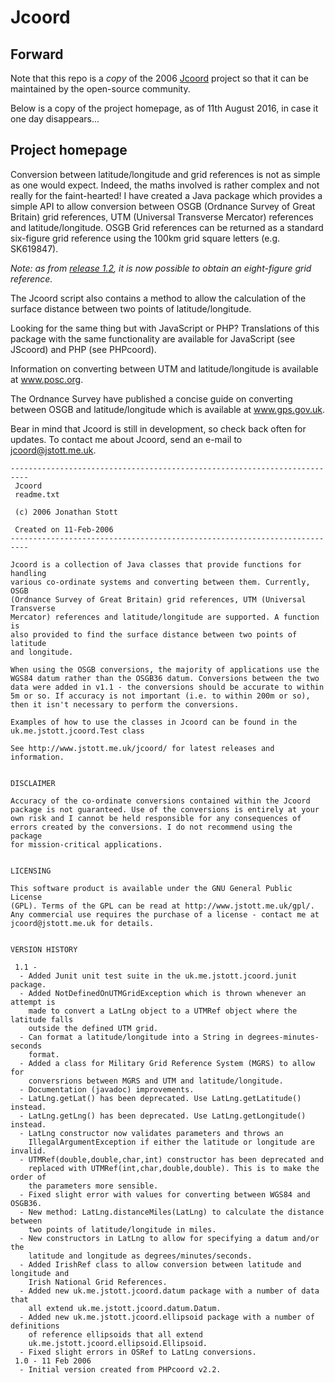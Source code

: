 
# Jcoord #
## Forward ##
Note that this repo is a _copy_ of the 2006 [Jcoord](http://www.jstott.me.uk/jcoord) project so that it can be maintained by the open-source community.

Below is a copy of the project homepage, as of 11th August 2016, in case it one day disappears...

## Project homepage ##
Conversion between latitude/longitude and grid references is not as simple as one would expect. Indeed, the maths involved is rather complex and not really for the faint-hearted! I have created a Java package which provides a simple API to allow conversion between OSGB (Ordnance Survey of Great Britain) grid references, UTM (Universal Transverse Mercator) references and latitude/longitude. OSGB Grid references can be returned as a standard six-figure grid reference using the 100km grid square letters (e.g. SK619847).

_Note: as from [release 1.2](https://github.com/xni06/JCoord/releases/tag/1.2), it is now possible to obtain an eight-figure grid reference._

The Jcoord script also contains a method to allow the calculation of the surface distance between two points of latitude/longitude.

Looking for the same thing but with JavaScript or PHP? Translations of this package with the same functionality are available for JavaScript (see JScoord) and PHP (see PHPcoord).

Information on converting between UTM and latitude/longitude is available at www.posc.org.

The Ordnance Survey have published a concise guide on converting between OSGB and latitude/longitude which is available at www.gps.gov.uk.

Bear in mind that Jcoord is still in development, so check back often for updates. To contact me about Jcoord, send an e-mail to jcoord@jstott.me.uk.

```
--------------------------------------------------------------------------
 Jcoord
 readme.txt
 
 (c) 2006 Jonathan Stott
 
 Created on 11-Feb-2006
--------------------------------------------------------------------------

Jcoord is a collection of Java classes that provide functions for handling
various co-ordinate systems and converting between them. Currently, OSGB
(Ordnance Survey of Great Britain) grid references, UTM (Universal Transverse
Mercator) references and latitude/longitude are supported. A function is 
also provided to find the surface distance between two points of latitude
and longitude.

When using the OSGB conversions, the majority of applications use the
WGS84 datum rather than the OSGB36 datum. Conversions between the two
data were added in v1.1 - the conversions should be accurate to within
5m or so. If accuracy is not important (i.e. to within 200m or so),
then it isn't necessary to perform the conversions.

Examples of how to use the classes in Jcoord can be found in the
uk.me.jstott.jcoord.Test class

See http://www.jstott.me.uk/jcoord/ for latest releases and information.


DISCLAIMER

Accuracy of the co-ordinate conversions contained within the Jcoord
package is not guaranteed. Use of the conversions is entirely at your
own risk and I cannot be held responsible for any consequences of
errors created by the conversions. I do not recommend using the package
for mission-critical applications.


LICENSING

This software product is available under the GNU General Public License
(GPL). Terms of the GPL can be read at http://www.jstott.me.uk/gpl/.
Any commercial use requires the purchase of a license - contact me at
jcoord@jstott.me.uk for details.


VERSION HISTORY

 1.1 -
  - Added Junit unit test suite in the uk.me.jstott.jcoord.junit package.
  - Added NotDefinedOnUTMGridException which is thrown whenever an attempt is
    made to convert a LatLng object to a UTMRef object where the latitude falls
    outside the defined UTM grid.
  - Can format a latitude/longitude into a String in degrees-minutes-seconds
    format.
  - Added a class for Military Grid Reference System (MGRS) to allow for
    conversrions between MGRS and UTM and latitude/longitude.
  - Documentation (javadoc) improvements.
  - LatLng.getLat() has been deprecated. Use LatLng.getLatitude() instead.
  - LatLng.getLng() has been deprecated. Use LatLng.getLongitude() instead.
  - LatLng constructor now validates parameters and throws an
    IllegalArgumentException if either the latitude or longitude are invalid.
  - UTMRef(double,double,char,int) constructor has been deprecated and
    replaced with UTMRef(int,char,double,double). This is to make the order of
    the parameters more sensible.
  - Fixed slight error with values for converting between WGS84 and OSGB36.
  - New method: LatLng.distanceMiles(LatLng) to calculate the distance between
    two points of latitude/longitude in miles.
  - New constructors in LatLng to allow for specifying a datum and/or the
    latitude and longitude as degrees/minutes/seconds.
  - Added IrishRef class to allow conversion between latitude and longitude and
    Irish National Grid References.
  - Added new uk.me.jstott.jcoord.datum package with a number of data that
    all extend uk.me.jstott.jcoord.datum.Datum.
  - Added new uk.me.jstott.jcoord.ellipsoid package with a number of definitions
    of reference ellipsoids that all extend
    uk.me.jstott.jcoord.ellipsoid.Ellipsoid.
  - Fixed slight errors in OSRef to LatLng conversions.
 1.0 - 11 Feb 2006
  - Initial version created from PHPcoord v2.2.
```
